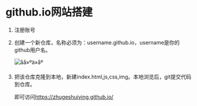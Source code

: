 # github.io网站搭建

1. 注册账号

2. 创建一个新仓库，名称必须为：username.github.io，username是你的github用户名。

   ![åå»ºä»åº](https://images.cnblogs.com/cnblogs_com/camille666/1124936/o_create_repo.png)

3. 把该仓库克隆到本地，新建index.html,js,css,img。本地浏览后，git提交代码到仓库。

   即可访问<https://zhugeshuiying.github.io/>